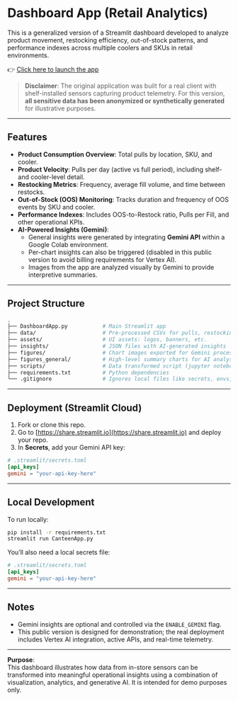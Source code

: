 
# Dashboard App (Retail Analytics)

This is a generalized version of a Streamlit dashboard developed to analyze product movement, restocking efficiency, out-of-stock patterns, and performance indexes across multiple coolers and SKUs in retail environments.

👉 [Click here to launch the app](https://retail-analytics.streamlit.app/)

> **Disclaimer**: The original application was built for a real client with shelf-installed sensors capturing product telemetry. For this version, **all sensitive data has been anonymized or synthetically generated** for illustrative purposes.

---

## Features

- **Product Consumption Overview**: Total pulls by location, SKU, and cooler.
- **Product Velocity**: Pulls per day (active vs full period), including shelf- and cooler-level detail.
- **Restocking Metrics**: Frequency, average fill volume, and time between restocks.
- **Out-of-Stock (OOS) Monitoring**: Tracks duration and frequency of OOS events by SKU and cooler.
- **Performance Indexes**: Includes OOS-to-Restock ratio, Pulls per Fill, and other operational KPIs.
- **AI-Powered Insights (Gemini)**:
  - General insights were generated by integrating **Gemini API** within a Google Colab environment.
  - Per-chart insights can also be triggered (disabled in this public version to avoid billing requirements for Vertex AI).
  - Images from the app are analyzed visually by Gemini to provide interpretive summaries.

---

## Project Structure

```bash
.
├── DashboardApp.py           # Main Streamlit app
├── data/                     # Pre-processed CSVs for pulls, restocking, OOS, etc.
├── assets/                   # UI assets: logos, banners, etc.
├── insights/                 # JSON files with AI-generated insights
├── figures/                  # Chart images exported for Gemini processing
├── figures_general/          # High-level summary charts for AI analysis
├── scripts/                  # Data transformed script (jupyter notebook)
├── requirements.txt          # Python dependencies
└── .gitignore                # Ignores local files like secrets, envs, etc.
```

---

## Deployment (Streamlit Cloud)

1. Fork or clone this repo.
2. Go to [https://share.streamlit.io](https://share.streamlit.io) and deploy your repo.
3. In **Secrets**, add your Gemini API key:

```toml
# .streamlit/secrets.toml
[api_keys]
gemini = "your-api-key-here"
```

---

## Local Development

To run locally:

```bash
pip install -r requirements.txt
streamlit run CanteenApp.py
```

You’ll also need a local secrets file:

```toml
# .streamlit/secrets.toml
[api_keys]
gemini = "your-api-key-here"
```

---

## Notes

- Gemini insights are optional and controlled via the `ENABLE_GEMINI` flag.
- This public version is designed for demonstration; the real deployment includes Vertex AI integration, active APIs, and real-time telemetry.

---

**Purpose**:  
This dashboard illustrates how data from in-store sensors can be transformed into meaningful operational insights using a combination of visualization, analytics, and generative AI. It is intended for demo purposes only.
